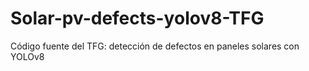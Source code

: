 # Solar-pv-defects-yolov8-TFG
Código fuente del TFG: detección de defectos en paneles solares con YOLOv8
